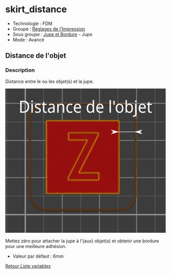 # skirt_distance

* Technologie : FDM
* Groupe : [Réglages de l'Impression](../print_settings/print_settings.md)
* Sous groupe : [Jupe et Bordure](../print_settings/print_settings.md#jupe-et-bordure) - Jupe
* Mode : Avancé

## Distance de l'objet

### Description

Distance entre le ou les objet(s) et la jupe. 

![Distance de l'objet](images/skirt_distance/001.svg)


Mettez zéro pour attacher la jupe à l'(aux) objet(s) et obtenir une bordure pour une meilleure adhésion.

* Valeur par défaut : 6mm

[Retour Liste variables](variable_list.md)
